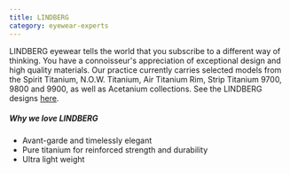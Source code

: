 ```yaml
---
title: LINDBERG
category: eyewear-experts
---
```

<div class="employee-heading">
LINDBERG eyewear tells the world that you subscribe to a different way of thinking. You have a connoisseur's appreciation of exceptional design and high quality materials. Our practice currently carries selected models from the Spirit Titanium, N.O.W. Titanium, Air Titanium Rim, Strip Titanium 9700, 9800 and 9900, as well as Acetanium collections. See the LINDBERG designs <a href="http://lindberg.com">here</a>.
</div>

##### Why we love LINDBERG

* Avant-garde and timelessly elegant
* Pure titanium for reinforced strength and durability
* Ultra light weight
